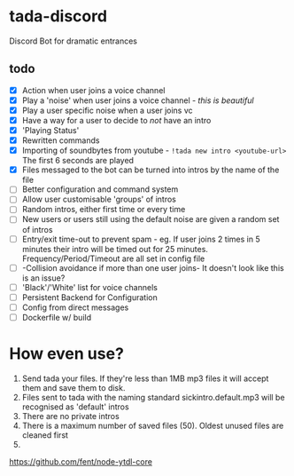 # tada-discord

Discord Bot for dramatic entrances

## todo

- [x] Action when user joins a voice channel
- [x] Play a 'noise' when user joins a voice channel - _this is beautiful_
- [x] Play a user specific noise when a user joins vc
- [x] Have a way for a user to decide to _not_ have an intro
- [x] 'Playing Status'
- [x] Rewritten commands
- [x] Importing of soundbytes from youtube - `!tada new intro <youtube-url>` The first 6 seconds are played
- [x] Files messaged to the bot can be turned into intros by the name of the file
- [ ] Better configuration and command system
- [ ] Allow user customisable 'groups' of intros
- [ ] Random intros, either first time or every time
- [ ] New users or users still using the default noise are given a random set of intros
- [ ] Entry/exit time-out to prevent spam - eg. If user joins 2 times in 5 minutes their intro will be timed out for 25 minutes. Frequency/Period/Timeout are all set in config file
- [ ] -Collision avoidance if more than one user joins- It doesn't look like this is an issue?
- [ ] 'Black'/'White' list for voice channels
- [ ] Persistent Backend for Configuration
- [ ] Config from direct messages
- [ ] Dockerfile w/ build

# How even use?

1. Send tada your files. If they're less than 1MB mp3 files it will accept them and save them to disk.
2. Files sent to tada with the naming standard sickintro.default.mp3 will be recognised as 'default' intros
3. There are no private intros
4. There is a maximum number of saved files (50). Oldest unused files are cleaned first
5.

https://github.com/fent/node-ytdl-core

